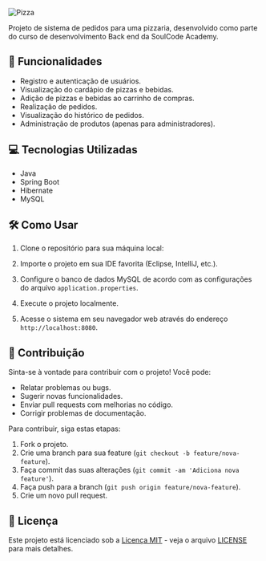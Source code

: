 ![Pizza](https://github.com/user-attachments/assets/9b6b114d-5f01-4f74-b0ba-dccc60326f1a)



Projeto de sistema de pedidos para uma pizzaria, desenvolvido como parte do curso de desenvolvimento Back end da SoulCode Academy.


## 🚀 Funcionalidades

- Registro e autenticação de usuários.
- Visualização do cardápio de pizzas e bebidas.
- Adição de pizzas e bebidas ao carrinho de compras.
- Realização de pedidos.
- Visualização do histórico de pedidos.
- Administração de produtos (apenas para administradores).

## 💻 Tecnologias Utilizadas

- Java
- Spring Boot
- Hibernate
- MySQL

## 🛠️ Como Usar

1. Clone o repositório para sua máquina local:

2. Importe o projeto em sua IDE favorita (Eclipse, IntelliJ, etc.).

3. Configure o banco de dados MySQL de acordo com as configurações do arquivo `application.properties`.

4. Execute o projeto localmente.

5. Acesse o sistema em seu navegador web através do endereço `http://localhost:8080`.

## 🤝 Contribuição

Sinta-se à vontade para contribuir com o projeto! Você pode:

- Relatar problemas ou bugs.
- Sugerir novas funcionalidades.
- Enviar pull requests com melhorias no código.
- Corrigir problemas de documentação.

Para contribuir, siga estas etapas:

1. Fork o projeto.
2. Crie uma branch para sua feature (`git checkout -b feature/nova-feature`).
3. Faça commit das suas alterações (`git commit -am 'Adiciona nova feature'`).
4. Faça push para a branch (`git push origin feature/nova-feature`).
5. Crie um novo pull request.

## 📝 Licença

Este projeto está licenciado sob a [Licença MIT](https://opensource.org/licenses/MIT) - veja o arquivo [LICENSE](LICENSE) para mais detalhes.
